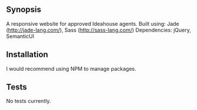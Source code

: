 ## Synopsis

A responsive website for approved Ideahouse agents.
Built using: Jade (http://jade-lang.com/), Sass (http://sass-lang.com/)
Dependencies: jQuery, SemanticUI

## Installation

I would recommend using NPM to manage packages.


## Tests

No tests currently.
